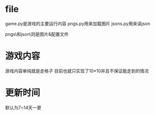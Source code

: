 # file
game.py是游戏的主要运行内容
pngs.py用来加载图片
jsons.py用来读json

pngs\和json\则是图片&配置文件

# 游戏内容
游戏内容单纯就是走格子
目前也就只实现了10*10并且不保证能走到的情况

# 更新时间
默认为7~14天一更

